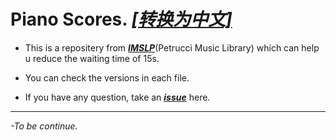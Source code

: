 # Piano Scores. *[[转换为中文]](https://github.com/SakurajimaMai02/Piano-Scores/blob/main/README-zh_CN.md)*
 - This is a repositery from *[**IMSLP**](https://imslp.org/)*(Petrucci Music Library) which can help u reduce the waiting time of 15s.
 
 - You can check the versions in each file.
 
 - If you have any question, take an *[**issue**](https://github.com/SakurajimaMai02/Piano-Scores/issues)* here.
 ---
*-To be continue.*
